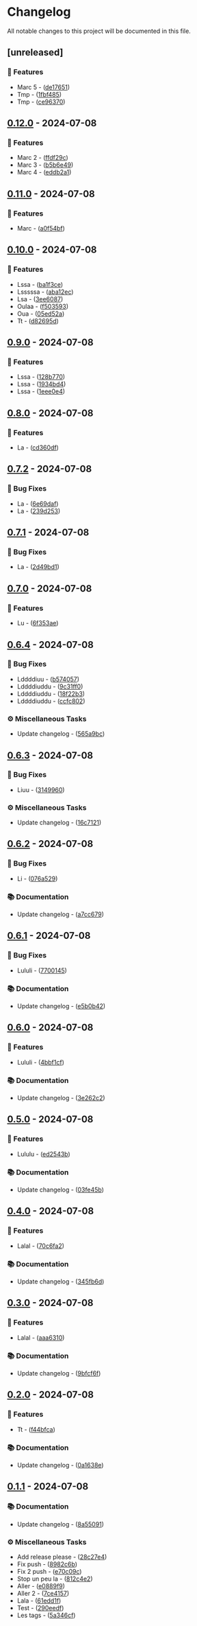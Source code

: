 # Changelog

All notable changes to this project will be documented in this file.

## [unreleased]

### 🚀 Features

- Marc 5 - ([de17651](https://github.com///commit/de17651e16056a03eb880bc25f2923f27daf030b))
- Tmp - ([1fbf485](https://github.com///commit/1fbf4857fff3ca56ec81be0e9813bf392355bc43))
- Tmp - ([ce96370](https://github.com///commit/ce96370b86d7de3f8ea417e977fe8ca0f706a082))

## [0.12.0](https://github.com///compare/v0.11.0..v0.12.0) - 2024-07-08

### 🚀 Features

- Marc 2 - ([ffdf29c](https://github.com///commit/ffdf29c369444383797f220a67e729ea3c64287c))
- Marc 3 - ([b5b6e49](https://github.com///commit/b5b6e49fb4164f563aa9312687e9e6dd80e147c6))
- Marc 4 - ([eddb2a1](https://github.com///commit/eddb2a1367b5c4e5e2b711bac18663f1f85e7b1f))

## [0.11.0](https://github.com///compare/v0.10.0..v0.11.0) - 2024-07-08

### 🚀 Features

- Marc - ([a0f54bf](https://github.com///commit/a0f54bff3593b6b66a7fa4ac6105b879997089b4))

## [0.10.0](https://github.com///compare/v0.9.0..v0.10.0) - 2024-07-08

### 🚀 Features

- Lssa - ([ba1f3ce](https://github.com///commit/ba1f3ce4a106093add2d8157fa5528db53ba4f2c))
- Lsssssa - ([aba12ec](https://github.com///commit/aba12ec92eda11301dead24ddd07fa1b99a8a6e4))
- Lsa - ([3ee6087](https://github.com///commit/3ee6087bc9b907e0cf6ea7c6b18fef203e2df302))
- Oulaa - ([f503593](https://github.com///commit/f503593186ea0a57552f7a0f964003b53da6a7b2))
- Oua - ([05ed52a](https://github.com///commit/05ed52a0889bfcf7b4f8980f3d4703775205de4d))
- Tt - ([d82695d](https://github.com///commit/d82695d99409b89136211c343c4ae5b4eedd7516))

## [0.9.0](https://github.com///compare/v0.8.0..v0.9.0) - 2024-07-08

### 🚀 Features

- Lssa - ([128b770](https://github.com///commit/128b7702001535618b555b3b6078a2e4c0c9c9ce))
- Lssa - ([1934bd4](https://github.com///commit/1934bd4efd2707310dc60816ea52e6eb8e42eca0))
- Lssa - ([1eee0e4](https://github.com///commit/1eee0e47fbb949e5af27e06337e2b8a394d0f3b3))

## [0.8.0](https://github.com///compare/v0.7.2..v0.8.0) - 2024-07-08

### 🚀 Features

- La - ([cd360df](https://github.com///commit/cd360df3edbd079e46ca4fc41477934ee5fbc33d))

## [0.7.2](https://github.com///compare/v0.7.1..v0.7.2) - 2024-07-08

### 🐛 Bug Fixes

- La - ([6e69daf](https://github.com///commit/6e69dafb83d0808fcff13813f301d5bdffdf87ae))
- La - ([239d253](https://github.com///commit/239d25317e22bca55ae2289aa83d7823e34559dc))

## [0.7.1](https://github.com///compare/v0.7.0..v0.7.1) - 2024-07-08

### 🐛 Bug Fixes

- La - ([2d49bd1](https://github.com///commit/2d49bd1e36cde95451d1751c457ab15752ddc9ea))

## [0.7.0](https://github.com///compare/v0.6.4..v0.7.0) - 2024-07-08

### 🚀 Features

- Lu - ([6f353ae](https://github.com///commit/6f353ae57397eb698ad22839b207bd01b0ea5316))

## [0.6.4](https://github.com///compare/v0.6.3..v0.6.4) - 2024-07-08

### 🐛 Bug Fixes

- Lddddiuu - ([b574057](https://github.com///commit/b574057e3e05e657ec9ce87b72f9efe887ef9eaf))
- Lddddiuddu - ([9c31ff0](https://github.com///commit/9c31ff052e74be1288a3a75999f4aa4189649b66))
- Lddddiuddu - ([18f22b3](https://github.com///commit/18f22b3533fd68f5d3eb64dbe3043053e4150eff))
- Lddddiuddu - ([ccfc802](https://github.com///commit/ccfc802db0084da264128a76c4723dd3795685c3))

### ⚙️ Miscellaneous Tasks

- Update changelog - ([565a9bc](https://github.com///commit/565a9bc7b8c1432df298ad996cb54e96a72780d5))

## [0.6.3](https://github.com///compare/v0.6.2..v0.6.3) - 2024-07-08

### 🐛 Bug Fixes

- Liuu - ([3149960](https://github.com///commit/314996045f273f74993d1b6afd055487b6c3230e))

### ⚙️ Miscellaneous Tasks

- Update changelog - ([16c7121](https://github.com///commit/16c7121d11f9e1767f47cd445dacf2ca884895e8))

## [0.6.2](https://github.com///compare/v0.6.1..v0.6.2) - 2024-07-08

### 🐛 Bug Fixes

- Li - ([076a529](https://github.com///commit/076a529a8fafe85a5fd52e699d6da4494d17070f))

### 📚 Documentation

- Update changelog - ([a7cc679](https://github.com///commit/a7cc6791baad91c905e0ad75052c64264b62d831))

## [0.6.1](https://github.com///compare/v0.6.0..v0.6.1) - 2024-07-08

### 🐛 Bug Fixes

- Lululi - ([7700145](https://github.com///commit/77001459a735ef2bc0d8c2951d0b58b135e43061))

### 📚 Documentation

- Update changelog - ([e5b0b42](https://github.com///commit/e5b0b42cc95806294be106c6964d4775e707ef19))

## [0.6.0](https://github.com///compare/v0.5.0..v0.6.0) - 2024-07-08

### 🚀 Features

- Lululi - ([4bbf1cf](https://github.com///commit/4bbf1cf889d33e813b91c5333799f7f833b63f63))

### 📚 Documentation

- Update changelog - ([3e262c2](https://github.com///commit/3e262c243b97adbb1d70ab3d280f0f5cfe15b841))

## [0.5.0](https://github.com///compare/v0.4.0..v0.5.0) - 2024-07-08

### 🚀 Features

- Lululu - ([ed2543b](https://github.com///commit/ed2543be434de69df7c72e0613fe9fd78fbc2bf2))

### 📚 Documentation

- Update changelog - ([03fe45b](https://github.com///commit/03fe45bfae2e5ea9807e39159f162ff962a0954f))

## [0.4.0](https://github.com///compare/v0.3.0..v0.4.0) - 2024-07-08

### 🚀 Features

- Lalal - ([70c6fa2](https://github.com///commit/70c6fa25f845f3087ba80aed8bb986ccd2e5296c))

### 📚 Documentation

- Update changelog - ([345fb6d](https://github.com///commit/345fb6dd6f3eeb1a57c5dc7b24bf666d500b621d))

## [0.3.0](https://github.com///compare/v0.2.0..v0.3.0) - 2024-07-08

### 🚀 Features

- Lalal - ([aaa6310](https://github.com///commit/aaa631031b415a52da2f4a42233551429763e513))

### 📚 Documentation

- Update changelog - ([9bfcf6f](https://github.com///commit/9bfcf6f6d68ed84715c9beb19694f39fde363804))

## [0.2.0](https://github.com///compare/v0.1.1..v0.2.0) - 2024-07-08

### 🚀 Features

- Tt - ([f44bfca](https://github.com///commit/f44bfcae3d2de13e935c3da750c550703bba5545))

### 📚 Documentation

- Update changelog - ([0a1638e](https://github.com///commit/0a1638e4303bfce160d4c28b1fa66bace00aa080))

## [0.1.1](https://github.com///compare/v0.1.0..v0.1.1) - 2024-07-08

### 📚 Documentation

- Update changelog - ([8a55091](https://github.com///commit/8a550917481013762c55f13c07d135f381a4929f))

### ⚙️ Miscellaneous Tasks

- Add release please - ([28c27e4](https://github.com///commit/28c27e48276bce7b9185a778c039065c6694af48))
- Fix push - ([8982c6b](https://github.com///commit/8982c6b725f87f548edd5c3e72508c7603f39901))
- Fix 2 push - ([e70c09c](https://github.com///commit/e70c09c9d314e2d598a364de106b518c89b519f5))
- Stop un peu la - ([812c4e2](https://github.com///commit/812c4e28bf0bd1fa3afdc974c5af84c95e47c233))
- Aller - ([e0889f9](https://github.com///commit/e0889f90b0e601262aec78dc0407ded4f49fec58))
- Aller 2 - ([7ce4157](https://github.com///commit/7ce4157680fee7238576c1cb751fd2cedef5476d))
- Lala - ([61edd1f](https://github.com///commit/61edd1f4c20dcee0129b2868bf1161b204c995eb))
- Test - ([290eedf](https://github.com///commit/290eedf7a549855612956e20c50672deeade17ac))
- Les tags - ([5a346cf](https://github.com///commit/5a346cff425165edc881a9295f93d189cf8ea95d))

